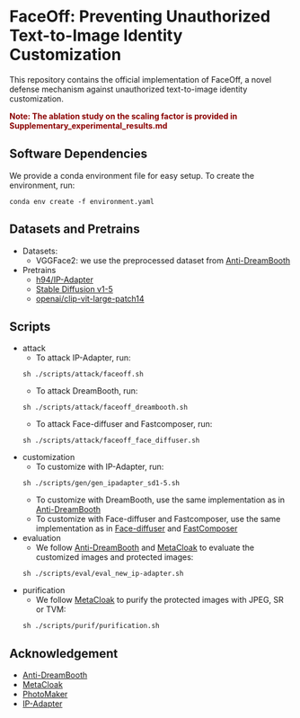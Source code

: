 # FaceOff: Preventing Unauthorized Text-to-Image Identity Customization

This repository contains the official implementation of FaceOff, a novel defense mechanism against unauthorized text-to-image identity customization.

<span style="color: #8B0000; font-weight: bold;">Note: The ablation study on the scaling factor is provided in Supplementary_experimental_results.md</span>


## Software Dependencies
We provide a conda environment file for easy setup. To create the environment, run:
```
conda env create -f environment.yaml
```
## Datasets and Pretrains
- Datasets: 
    - VGGFace2: we use the preprocessed dataset from [Anti-DreamBooth](https://github.com/VinAIResearch/Anti-DreamBooth)
- Pretrains
    - [h94/IP-Adapter](https://hf-mirror.com/h94/IP-Adapter)
    - [Stable Diffusion v1-5](https://hf-mirror.com/stable-diffusion-v1-5/stable-diffusion-v1-5)
    - [openai/clip-vit-large-patch14](https://hf-mirror.com/openai/clip-vit-large-patch14)

## Scripts
- attack
    - To attack IP-Adapter, run: 
    ```
    sh ./scripts/attack/faceoff.sh
    ```
    - To attack DreamBooth, run:
    ```
    sh ./scripts/attack/faceoff_dreambooth.sh
    ```
    - To attack Face-diffuser and Fastcomposer, run:
    ```
    sh ./scripts/attack/faceoff_face_diffuser.sh
    ```
- customization
    - To customize with IP-Adapter, run:
    ```
    sh ./scripts/gen/gen_ipadapter_sd1-5.sh
    ```
    - To customize with DreamBooth, use the same implementation as in [Anti-DreamBooth](https://github.com/VinAIResearch/Anti-DreamBooth)
    - To customize with Face-diffuser and Fastcomposer, use the same implementation as in [Face-diffuser](https://github.com/CodeGoat24/Face-diffuser) and [FastComposer](https://github.com/mit-han-lab/fastcomposer)
- evaluation
   - We follow [Anti-DreamBooth](https://github.com/VinAIResearch/Anti-DreamBooth) and [MetaCloak](https://github.com/liuyixin-louis/MetaCloak) to evaluate the customized images and protected images:
   ```
   sh ./scripts/eval/eval_new_ip-adapter.sh
   ```
- purification
    - We follow [MetaCloak](https://github.com/liuyixin-louis/MetaCloak) to purify the protected images with JPEG, SR or TVM:
    ```
    sh ./scripts/purif/purification.sh
    ```
## Acknowledgement
- [Anti-DreamBooth](https://github.com/VinAIResearch/Anti-DreamBooth)
- [MetaCloak](https://github.com/liuyixin-louis/MetaCloak)
- [PhotoMaker](https://github.com/TencentARC/PhotoMaker)
- [IP-Adapter](https://github.com/tencent-ailab/IP-Adapter)